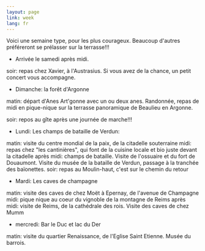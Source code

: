 ```yaml
---
layout: page
link: week
lang: fr
---
```




Voici une semaine type, pour les plus courageux. Beaucoup d'autres préféreront se prélasser sur la terrasse!!!

- Arrivée le samedi après midi.

soir: repas chez Xavier, à l'Austrasius. Si vous avez de la chance, un petit concert vous accompagne.

- Dimanche: la forêt d'Argonne

matin: départ d'Anes Art'gonne avec un ou deux anes. Randonnée, repas de midi en pique-nique sur la terrasse panoramique de Beaulieu en Argonne.

soir: repos au gîte après une journée de marche!!!

- Lundi: Les champs de bataille de Verdun:

matin: visite du centre mondial de la paix, de la citadelle souterraine
midi: repas chez "les cantinières", qui font de la cuisine locale et bio juste devant la citadelle
après midi: champs de bataille. Visite de l'ossuaire et du fort de Douaumont. Visite du musée de la bataille de Verdun, passage à la tranchée des baïonettes.
soir: repas au Moulin-haut, c'est sur le chemin du retour

- Mardi: Les caves de champagne

matin: visite des caves de chez Moët à Epernay, de l'avenue de Champagne
midi: pique nique au coeur du vignoble de la montagne de Reims
après midi: visite de Reims, de la cathédrale des rois. Visite des caves de chez Mumm

- mercredi: Bar le Duc et lac du Der

matin: visite du quartier Renaissance, de l'Eglise Saint Etienne. Musée du barrois.

